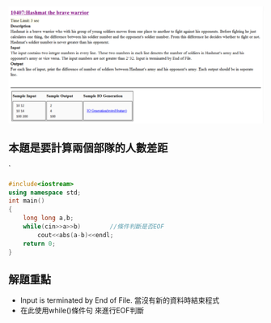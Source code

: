 ![Alt text](image.png)
## 本題是要計算兩個部隊的人數差距
`

```cpp
#include<iostream>
using namespace std;
int main()
{
	long long a,b;
	while(cin>>a>>b)        //條件判斷是否EOF
		cout<<abs(a-b)<<endl;
	return 0;
}
```
## 解題重點
+ Input is terminated by End of File. 當沒有新的資料時結束程式
+ 在此使用while()條件句 來進行EOF判斷


